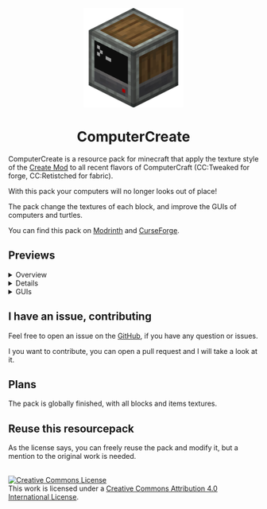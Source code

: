 <p align=center><img src="docs/full_logo.png" width=200px></p>

<h1 align=center>ComputerCreate</h1>

ComputerCreate is a resource pack for minecraft that apply the texture style of the [Create Mod](https://modrinth.com/mod/create) to all recent flavors of ComputerCraft (CC:Tweaked for forge, CC:Retistched for fabric).

With this pack your computers will no longer looks out of place!

The pack change the textures of each block, and improve the GUIs of computers and turtles.

You can find this pack on [Modrinth](https://modrinth.com/resourcepack/computercreate) and [CurseForge](https://www.curseforge.com/minecraft/texture-packs/computercreate).

## Previews

<details>
<summary> Overview </summary>
<br>

![](screenshots/Blocks%201.png)

![](screenshots/Blocks%202.png)

![Floppy disks](screenshots/Floppy%20disks.png)

![Coloured turtles](screenshots/Colored%20turtles.png)

</details>

<details>
<sumary> Examples </summary>
<br>

![GPS tower](screenshots/A%20GPS%20tower.png)

![Mining session](screenshots/Mining%20session%20with%20turtles.png)

![Train station](screenshots/A%20setup%20with%20train%20station.png)

</details>

<details>
<summary> GUIs </summary>

![Normal computer GUI](screenshots/Normal%20computer%20GUI.png)

![Advanced computer GUI](screenshots/Advanced%20computer%20GUI.png)

![Command computer GUI](screenshots/Command%20computer%20GUI.png)

![Normal turtle GUI](screenshots/Normal%20turtle%20GUI.png)

![Advanced turtle GUI](screenshots/Advanced%20turtle%20GUI.png)

</details>

## I have an issue, contributing

Feel free to open an issue on the [GitHub](https://github.com/ascpial/ComputerCreate), if you have any question or issues.

I you want to contribute, you can open a pull request and I will take a look at it.

## Plans

The pack is globally finished, with all blocks and items textures.


## Reuse this resourcepack

As the license says, you can freely reuse the pack and modify it, but a mention to the original work is needed.

<br> <a rel="license" href="http://creativecommons.org/licenses/by/4.0/"><img alt="Creative Commons License" style="border-width:0" src="https://i.creativecommons.org/l/by/4.0/88x31.png" /></a><br />This work is licensed under a <a rel="license" href="http://creativecommons.org/licenses/by/4.0/">Creative Commons Attribution 4.0 International License</a>.
